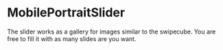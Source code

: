 # MobilePortraitSlider
The slider works as a gallery for images similar to the swipecube. You are free to fill it with as many slides are you want.
